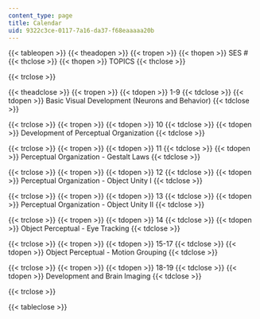 ```yaml
---
content_type: page
title: Calendar
uid: 9322c3ce-0117-7a16-da37-f68eaaaaa20b
---
```


{{< tableopen >}}
{{< theadopen >}}
{{< tropen >}}
{{< thopen >}}
SES #
{{< thclose >}}
{{< thopen >}}
TOPICS
{{< thclose >}}

{{< trclose >}}

{{< theadclose >}}
{{< tropen >}}
{{< tdopen >}}
1-9
{{< tdclose >}}
{{< tdopen >}}
Basic Visual Development (Neurons and Behavior)
{{< tdclose >}}

{{< trclose >}}
{{< tropen >}}
{{< tdopen >}}
10
{{< tdclose >}}
{{< tdopen >}}
Development of Perceptual Organization
{{< tdclose >}}

{{< trclose >}}
{{< tropen >}}
{{< tdopen >}}
11
{{< tdclose >}}
{{< tdopen >}}
Perceptual Organization - Gestalt Laws
{{< tdclose >}}

{{< trclose >}}
{{< tropen >}}
{{< tdopen >}}
12
{{< tdclose >}}
{{< tdopen >}}
Perceptual Organization - Object Unity I
{{< tdclose >}}

{{< trclose >}}
{{< tropen >}}
{{< tdopen >}}
13
{{< tdclose >}}
{{< tdopen >}}
Perceptual Organization - Object Unity II
{{< tdclose >}}

{{< trclose >}}
{{< tropen >}}
{{< tdopen >}}
14
{{< tdclose >}}
{{< tdopen >}}
Object Perceptual - Eye Tracking
{{< tdclose >}}

{{< trclose >}}
{{< tropen >}}
{{< tdopen >}}
15-17
{{< tdclose >}}
{{< tdopen >}}
Object Perceptual - Motion Grouping
{{< tdclose >}}

{{< trclose >}}
{{< tropen >}}
{{< tdopen >}}
18-19
{{< tdclose >}}
{{< tdopen >}}
Development and Brain Imaging
{{< tdclose >}}

{{< trclose >}}

{{< tableclose >}}